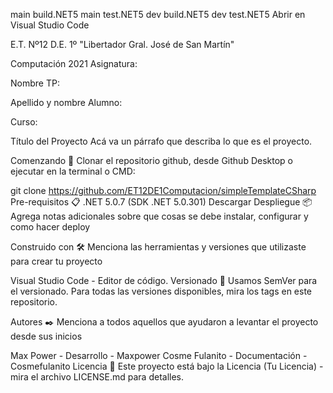 main build.NET5 main test.NET5 dev build.NET5 dev test.NET5 Abrir en Visual Studio Code

E.T. Nº12 D.E. 1º "Libertador Gral. José de San Martín"


Computación 2021
Asignatura:

Nombre TP:

Apellido y nombre Alumno:

Curso:

Título del Proyecto
Acá va un párrafo que describa lo que es el proyecto.

Comenzando 🚀
Clonar el repositorio github, desde Github Desktop o ejecutar en la terminal o CMD:

git clone https://github.com/ET12DE1Computacion/simpleTemplateCSharp
Pre-requisitos 📋
.NET 5.0.7 (SDK .NET 5.0.301) Descargar
Despliegue 📦
Agrega notas adicionales sobre que cosas se debe instalar, configurar y como hacer deploy

Construido con 🛠️
Menciona las herramientas y versiones que utilizaste para crear tu proyecto

Visual Studio Code - Editor de código.
Versionado 📌
Usamos SemVer para el versionado. Para todas las versiones disponibles, mira los tags en este repositorio.

Autores ✒️
Menciona a todos aquellos que ayudaron a levantar el proyecto desde sus inicios

Max Power - Desarrollo - Maxpower
Cosme Fulanito - Documentación - Cosmefulanito
Licencia 📄
Este proyecto está bajo la Licencia (Tu Licencia) - mira el archivo LICENSE.md para detalles.
